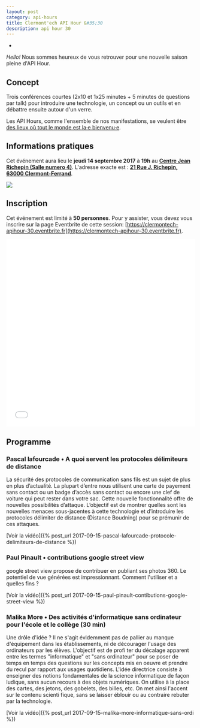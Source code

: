 ```yaml
---
layout: post
category: api-hours
title: Clermont'ech API Hour &#35;30
description: api hour 30
---
```

-

_Hello!_ Nous sommes heureux de vous retrouver pour une nouvelle saison pleine d'API Hour.

## Concept

Trois conférences courtes (2x10 et 1x25 minutes + 5 minutes de questions par talk)
pour introduire une technologie, un concept ou un outils et en débattre ensuite
autour d'un verre.

Les API Hours, comme l'ensemble de nos manifestations, se veulent être [des
lieux où tout le monde est la·e bienvenu·e](/code-of-conduct.html).


## Informations pratiques

Cet événement aura lieu le **jeudi 14 septembre 2017** à **19h** au [**Centre Jean Richepin (Salle numero 4)**](http://www.clermont-ferrand.fr/+-Centre-Richepin-+.html). L'adresse
exacte est : [**21 Rue J. Richepin, 63000 Clermont-Ferrand**](https://goo.gl/maps/MFBp4).

[![](http://maps.googleapis.com/maps/api/staticmap?center=21+Rue+Jean+Richepin%2C+63000+Clermont-Ferrand&size=600x400&sensor=false&markers=color:red%7C45.7814505,3.0853451)](https://goo.gl/maps/exAaivRX3su)

## Inscription

Cet événement est limité à **50 personnes**.  Pour y assister, vous devez vous
inscrire sur la page Eventbrite de cette session: [https://clermontech-apihour-30.eventbrite.fr](https://clermontech-apihour-30.eventbrite.fr).

<iframe src="//eventbrite.fr/tickets-external?eid=37683994843&ref=etckt" frameborder="0" height="500" width="100%" vspace="0" hspace="0" marginheight="5" marginwidth="5" scrolling="auto" allowtransparency="true"></iframe>


## Programme

### Pascal lafourcade • A quoi servent les protocoles délimiteurs de distance

La sécurité des protocoles de communication sans fils est un sujet de plus en plus d’actualité. La plupart d’entre nous utilisent une carte de payement sans contact ou un badge d’accès sans contact ou encore une clef de voiture qui peut rester dans votre sac. Cette nouvelle fonctionnalité offre de nouvelles possibilités d’attaque. L’objectif est de montrer quelles sont les nouvelles menaces sous-jacentes à cette technologie et d’introduire les protocoles délimiter de distance (Distance Boudning) pour se prémunir de ces attaques.

[Voir la vidéo]({% post_url 2017-09-15-pascal-lafourcade-protocole-delimiteurs-de-distance %})

### Paul Pinault • contributions google street view

google street view propose de contribuer en publiant ses photos 360. Le potentiel de vue générées est impressionnant. Comment l'utiliser et a quelles fins ?

[Voir la vidéo]({% post_url 2017-09-15-paul-pinault-contibutions-google-street-view %})

### Malika More • Des activités d'informatique sans ordinateur pour l'école et le collège (30 min)

Une drôle d'idée ? Il ne s'agit évidemment pas de pallier au
manque d'équipement dans les établissements, ni de décourager l'usage
des ordinateurs par les élèves. L'objectif est de profi ter du décalage
apparent entre les termes "informatique" et "sans ordinateur" pour se
poser de temps en temps des questions sur les concepts mis en oeuvre et
prendre du recul par rapport aux usages quotidiens. L'idée directrice
consiste à enseigner des notions fondamentales de la science
informatique de façon ludique, sans aucun recours à des objets
numériques. On utilise à la place des cartes, des jetons, des gobelets,
des billes, etc. On met ainsi l'accent sur le contenu scienti fique,
sans se laisser éblouir ou au contraire rebuter par la technologie.

[Voir la vidéo]({% post_url 2017-09-15-malika-more-informatique-sans-ordi %})

